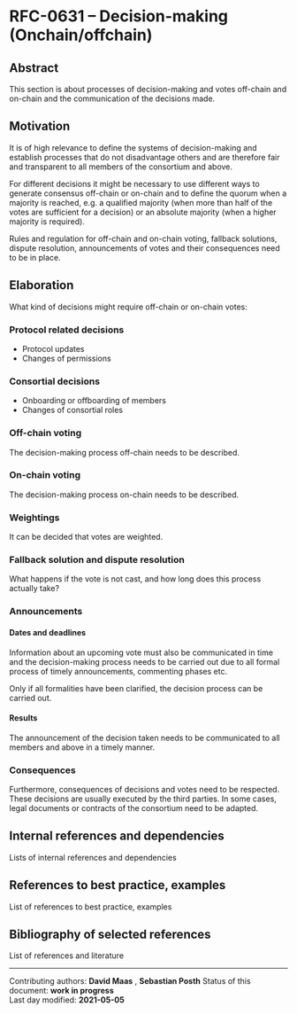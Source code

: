 # RFC-0631 – Decision-making (Onchain/offchain)

## Abstract

This section is about processes of decision-making and votes off-chain and on-chain and the communication of the decisions made. 
    
## Motivation

It is of high relevance to define the systems of decision-making and establish processes that do not disadvantage others and are therefore fair and transparent to all members of the consortium and above. 

For different decisions it might be necessary to use different ways to generate consensus off-chain or on-chain and to define the quorum when a majority is reached, e.g. a qualified majority (when more than half of the votes are sufficient for a decision) or an absolute majority (when a higher majority is required). 

Rules and regulation for off-chain and on-chain voting, fallback solutions, dispute resolution, announcements of votes and their consequences need to be in place.

    
## Elaboration

What kind of decisions might require off-chain or on-chain votes:

### Protocol related decisions

- Protocol updates 
- Changes of permissions

### Consortial decisions

- Onboarding or offboarding of members 
- Changes of consortial roles

### Off-chain voting

The decision-making process off-chain needs to be described.

### On-chain voting

The decision-making process on-chain needs to be described.

### Weightings

It can be decided that votes are weighted.

### Fallback solution and dispute resolution

What happens if the vote is not cast, and how long does this process actually take?

### Announcements

#### Dates and deadlines

Information about an upcoming vote must also be communicated in time and the decision-making process needs to be carried out due to all formal process of timely announcements, commenting phases etc.

Only if all formalities have been clarified, the decision process can be carried out.

#### Results

The announcement of the decision taken needs to be communicated to all members and above in a timely manner. 

### Consequences

Furthermore, consequences of decisions and votes need to be respected. These decisions are usually executed by the third parties. In some cases, legal documents or contracts of the consortium need to be adapted. 
    
## Internal references and dependencies

Lists of internal references and dependencies 
    
## References to best practice, examples  

List of references to best practice, examples 
	
## Bibliography of selected references

List of references and literature

________

Contributing authors: **David Maas** , **Sebastian Posth**
Status of this document: **work in progress**  
Last day modified: **2021-05-05**
